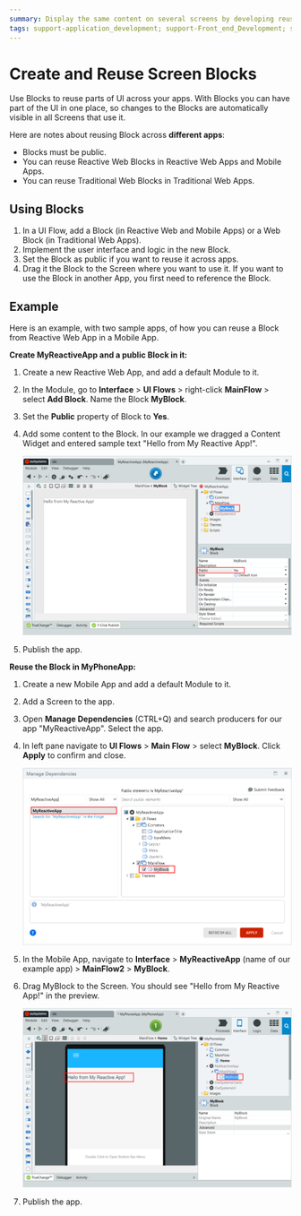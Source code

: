 ```yaml
---
summary: Display the same content on several screens by developing reusable Blocks.
tags: support-application_development; support-Front_end_Development; support-Mobile_Apps; support-webapps
---
```


# Create and Reuse Screen Blocks

Use Blocks to reuse parts of UI across your apps. With Blocks you can have part of the UI in one place, so changes to the Blocks are automatically visible in all Screens that use it.

Here are notes about reusing Block across **different apps**:

* Blocks must be public.
* You can reuse Reactive Web Blocks in Reactive Web Apps and Mobile Apps. 
* You can reuse Traditional Web Blocks in Traditional Web Apps.

## Using Blocks

1. In a UI Flow, add a Block (in Reactive Web and Mobile Apps) or a Web Block (in Traditional Web Apps). 
1. Implement the user interface and logic in the new Block.
1. Set the Block as public if you want to reuse it across apps.
1. Drag it the Block to the Screen where you want to use it. If you want to use the Block in another App, you first need to reference the Block.

## Example

Here is an example, with two sample apps, of how you can reuse a Block from Reactive Web App in a Mobile App.

**Create MyReactiveApp and a public Block in it:**

1. Create a new Reactive Web App, and add a default Module to it.
1. In the Module, go to **Interface** > **UI Flows** > right-click **MainFlow** > select **Add Block**. Name the Block **MyBlock**.
1. Set the **Public** property of Block to **Yes**.
1. Add some content to the Block. In our example we dragged a Content Widget and entered sample text "Hello from My Reactive App!".

    ![Source app with a public Block](<images/block-reuse-source-app.png?width=600>)

1. Publish the app.

**Reuse the Block in MyPhoneApp:**

1. Create a new Mobile App and add a default Module to it.
1. Add a Screen to the app.
1. Open **Manage Dependencies** (CTRL+Q) and search producers for our app "MyReactiveApp". Select the app.
1. In left pane navigate to **UI Flows** > **Main Flow** > select **MyBlock**. Click **Apply** to confirm and close.

    ![The Block in Manage Dependencies dialog](<images/block-reuse-manage-dependencies.png?width=600>)

1. In the Mobile App, navigate to **Interface** > **MyReactiveApp** (name of our example app) > **MainFlow2** > **MyBlock**.
1. Drag MyBlock to the Screen. You should see "Hello from My Reactive App!" in the preview.

    ![The source Block in the preview](<images/block-reuse-target-app.png?width=600>)

1. Publish the app.

